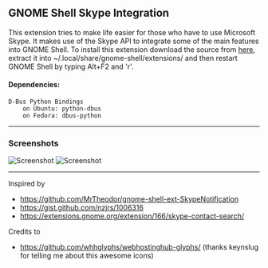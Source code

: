 ## GNOME Shell Skype Integration

This extension tries to make life easier for those who have to use Microsoft Skype. It makes use of the Skype API to integrate some of the main features into GNOME Shell. To install this extension download the source from [here](https://github.com/chrisss404/gnome-shell-ext-SkypeNotification/archive/master.zip), extract it into ~/.local/share/gnome-shell/extensions/ and then restart GNOME Shell by typing Alt+F2 and 'r'.

#### Dependencies:
    
    D-Bus Python Bindings
        on Ubuntu: python-dbus
        on Fedora: dbus-python

----

### Screenshots

![Screenshot](https://raw.github.com/chrisss404/gnome-shell-ext-SkypeNotification/master/data/screenshot1.jpg)
![Screenshot](https://raw.github.com/chrisss404/gnome-shell-ext-SkypeNotification/master/data/screenshot2.jpg)

----

Inspired by

- https://github.com/MrTheodor/gnome-shell-ext-SkypeNotification
- https://gist.github.com/nzjrs/1006316
- https://extensions.gnome.org/extension/166/skype-contact-search/

Credits to

- https://github.com/whhglyphs/webhostinghub-glyphs/ (thanks keynslug for telling me about this awesome icons)

